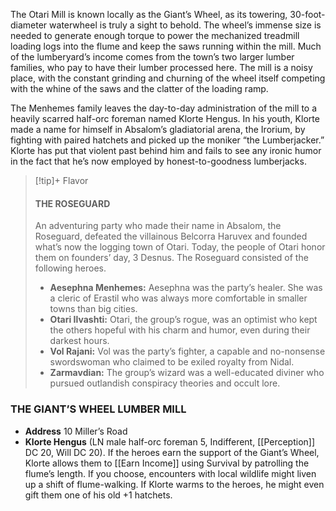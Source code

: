 The Otari Mill is known locally as the Giant’s Wheel, as its towering, 30-foot-diameter waterwheel is truly a sight to behold. The wheel’s immense size is needed to generate enough torque to power the mechanized treadmill loading logs into the flume and keep the saws running within the mill. Much of the lumberyard’s income comes from the town’s two larger lumber families, who pay to have their lumber processed here. The mill is a noisy place, with the constant grinding and churning of the wheel itself competing with the whine of the saws and the clatter of the loading ramp. 

The Menhemes family leaves the day-to-day administration of the mill to a heavily scarred half-orc foreman named Klorte Hengus. In his youth, Klorte made a name for himself in Absalom’s gladiatorial arena, the Irorium, by fighting with paired hatchets and picked up the moniker “the Lumberjacker.” Klorte has put that violent past behind him and fails to see any ironic humor in the fact that he’s now employed by honest-to-goodness lumberjacks.
> [!tip]+ Flavor
> #### THE ROSEGUARD 
> An adventuring party who made their name in Absalom, the Roseguard, defeated the villainous Belcorra Haruvex and founded what’s now the logging town of Otari. Today, the people of Otari honor them on founders’ day, 3 Desnus. The Roseguard consisted of the following heroes. 
> - **Aesephna Menhemes:** Aesephna was the party’s healer. She was a cleric of Erastil who was always more comfortable in smaller towns than big cities. 
> - **Otari Ilvashti:** Otari, the group’s rogue, was an optimist who kept the others hopeful with his charm and humor, even during their darkest hours. 
> - **Vol Rajani:** Vol was the party’s fighter, a capable and no-nonsense swordswoman who claimed to be exiled royalty from Nidal. 
>-  **Zarmavdian:** The group’s wizard was a well-educated diviner who pursued outlandish conspiracy theories and occult lore.

### THE GIANT’S WHEEL LUMBER MILL 
- **Address** 10 Miller’s Road 
- **Klorte Hengus** (LN male half-orc foreman 5, Indifferent, [[Perception]] DC 20, Will DC 20). If the heroes earn the support of the Giant’s Wheel, Klorte allows them to [[Earn Income]] using Survival by patrolling the flume’s length. If you choose, encounters with local wildlife might liven up a shift of flume-walking. If Klorte warms to the heroes, he might even gift them one of his old +1 hatchets.